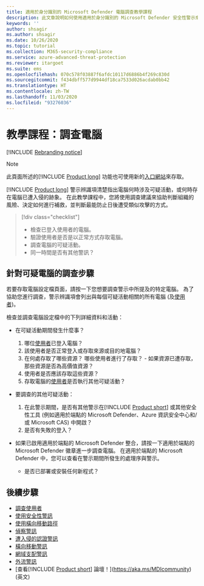 ```yaml
---
title: 適用於身分識別的 Microsoft Defender 電腦調查教學課程
description: 此文章說明如何使用適用於身分識別的 Microsoft Defender 安全性警示來調查可疑電腦。
keywords: ''
author: shsagir
ms.author: shsagir
ms.date: 10/26/2020
ms.topic: tutorial
ms.collection: M365-security-compliance
ms.service: azure-advanced-threat-protection
ms.reviewer: itargoet
ms.suite: ems
ms.openlocfilehash: 070c578f03887f6afdc10117d6886b4f269c830d
ms.sourcegitcommit: f434dbff577d9944df18ca7533d026acdab0bb42
ms.translationtype: HT
ms.contentlocale: zh-TW
ms.lasthandoff: 11/03/2020
ms.locfileid: "93276036"
---
```

# <a name="tutorial-investigate-a-computer"></a>教學課程：調查電腦

[!INCLUDE [Rebranding notice](includes/rebranding.md)]

> [!NOTE]
> 此頁面所述的[!INCLUDE [Product long](includes/product-long.md)] 功能也可使用新的[入口網站](https://portal.cloudappsecurity.com)來存取。

[!INCLUDE [Product long](includes/product-long.md)] 警示辨識項清楚指出電腦何時涉及可疑活動，或何時存在電腦已遭入侵的跡象。 在此教學課程中，您將使用調查建議來協助判斷組織的風險、決定如何進行補救，並判斷最能防止日後遭受類似攻擊的方式。  

> [!div class="checklist"]
>
> - 檢查已登入使用者的電腦。
> - 驗證使用者是否是以正常方式存取電腦。
> - 調查電腦的可疑活動。
> - 同一時間是否有其他警訊？

## <a name="investigation-steps-for-suspicious-computers"></a>針對可疑電腦的調查步驟

若要存取電腦設定檔頁面，請按一下您想要調查警示中所提及的特定電腦。 為了協助您進行調查，警示辨識項會列出與每個可疑活動相關的所有電腦 (及[使用者](investigate-a-user.md))。

檢查並調查電腦設定檔中的下列詳細資料和活動：

- 在可疑活動期間發生什麼事？  
    1. 哪位[使用者](investigate-a-user.md)已登入電腦？
    1. 該使用者是否正常登入或存取來源或目的地電腦？
    1. 在何處存取了哪些資源？ 哪些使用者進行了存取？
      - 如果資源已遭存取，那些資源是否為高價值資源？
    1. 使用者是否應該存取這些資源？
    1. 存取電腦的[使用者](investigate-a-user.md)是否執行其他可疑活動？

- 要調查的其他可疑活動：
    1. 在此警示期間，是否有其他警示在[!INCLUDE [Product short](includes/product-short.md)] 或其他安全性工具 (例如適用於端點的 Microsoft Defender、Azure 資訊安全中心和/或 Microsoft CAS) 中開啟？
    1. 是否有失敗的登入？

- 如果已啟用適用於端點的 Microsoft Defender 整合，請按一下適用於端點的 Microsoft Defender 徽章進一步調查電腦。 在適用於端點的 Microsoft Defender 中，您可以查看在警示期間所發生的處理序與警示。
    - 是否已部署或安裝任何新程式？

## <a name="next-steps"></a>後續步驟

- [調查使用者](investigate-a-user.md)
- [使用安全性警訊](working-with-suspicious-activities.md)
- [使用橫向移動路徑](use-case-lateral-movement-path.md)
- [偵察警訊](reconnaissance-alerts.md)
- [遭入侵的認證警訊](compromised-credentials-alerts.md)
- [橫向移動警訊](lateral-movement-alerts.md)
- [網域支配警訊](domain-dominance-alerts.md)
- [外流警訊](exfiltration-alerts.md)
- [查看[!INCLUDE [Product short](includes/product-short.md)] 論壇！](https://aka.ms/MDIcommunity)\(英文\)
